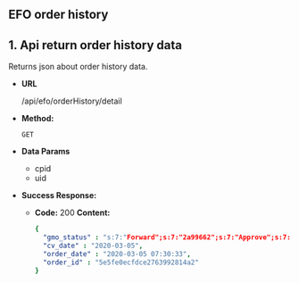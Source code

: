 ## **EFO order history**
## 1. Api return order history data
Returns json about order history data.

- **URL**

  /api/efo/orderHistory/detail

- **Method:**

  `GET`

- **Data Params**
  + cpid
  + uid

- **Success Response:**

  - **Code:** 200
    **Content:** 

    ```yaml
    {
      "gmo_status" : "s:7:"Forward";s:7:"2a99662";s:7:"Approve";s:7:"6931685";",
      "cv_date" : "2020-03-05",
      "order_date" : "2020-03-05 07:30:33",
      "order_id" : "5e5fe0ecfdce2763992814a2"
    }
